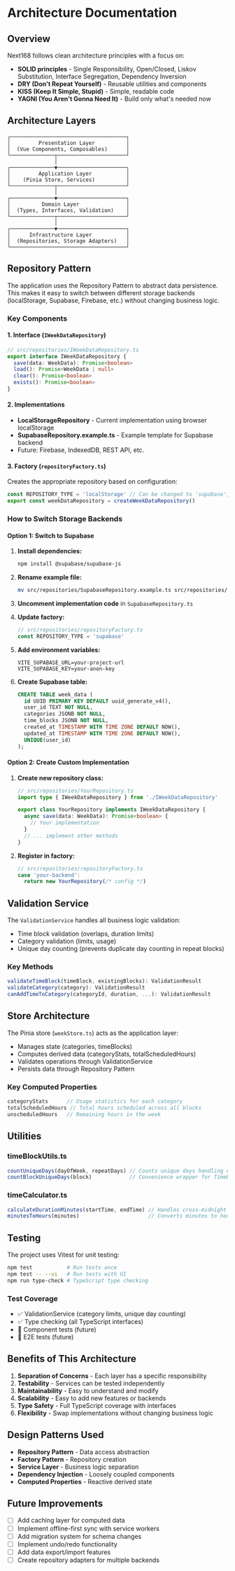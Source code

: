 # Architecture Documentation

## Overview

Next168 follows clean architecture principles with a focus on:
- **SOLID principles** - Single Responsibility, Open/Closed, Liskov Substitution, Interface Segregation, Dependency Inversion
- **DRY (Don't Repeat Yourself)** - Reusable utilities and components
- **KISS (Keep It Simple, Stupid)** - Simple, readable code
- **YAGNI (You Aren't Gonna Need It)** - Build only what's needed now

## Architecture Layers

```
┌─────────────────────────────────────┐
│         Presentation Layer          │
│  (Vue Components, Composables)      │
└──────────────┬──────────────────────┘
               │
┌──────────────▼──────────────────────┐
│         Application Layer           │
│    (Pinia Store, Services)          │
└──────────────┬──────────────────────┘
               │
┌──────────────▼──────────────────────┐
│          Domain Layer               │
│  (Types, Interfaces, Validation)    │
└──────────────┬──────────────────────┘
               │
┌──────────────▼──────────────────────┐
│      Infrastructure Layer           │
│  (Repositories, Storage Adapters)   │
└─────────────────────────────────────┘
```

## Repository Pattern

The application uses the Repository Pattern to abstract data persistence. This makes it easy to switch between different storage backends (localStorage, Supabase, Firebase, etc.) without changing business logic.

### Key Components

#### 1. Interface (`IWeekDataRepository`)
```typescript
// src/repositories/IWeekDataRepository.ts
export interface IWeekDataRepository {
  save(data: WeekData): Promise<boolean>
  load(): Promise<WeekData | null>
  clear(): Promise<boolean>
  exists(): Promise<boolean>
}
```

#### 2. Implementations
- **LocalStorageRepository** - Current implementation using browser localStorage
- **SupabaseRepository.example.ts** - Example template for Supabase backend
- Future: Firebase, IndexedDB, REST API, etc.

#### 3. Factory (`repositoryFactory.ts`)
Creates the appropriate repository based on configuration:

```typescript
const REPOSITORY_TYPE = 'localStorage' // Can be changed to 'supabase', 'firebase', etc.
export const weekDataRepository = createWeekDataRepository()
```

### How to Switch Storage Backends

#### Option 1: Switch to Supabase

1. **Install dependencies:**
   ```bash
   npm install @supabase/supabase-js
   ```

2. **Rename example file:**
   ```bash
   mv src/repositories/SupabaseRepository.example.ts src/repositories/SupabaseRepository.ts
   ```

3. **Uncomment implementation code** in `SupabaseRepository.ts`

4. **Update factory:**
   ```typescript
   // src/repositories/repositoryFactory.ts
   const REPOSITORY_TYPE = 'supabase'
   ```

5. **Add environment variables:**
   ```env
   VITE_SUPABASE_URL=your-project-url
   VITE_SUPABASE_KEY=your-anon-key
   ```

6. **Create Supabase table:**
   ```sql
   CREATE TABLE week_data (
     id UUID PRIMARY KEY DEFAULT uuid_generate_v4(),
     user_id TEXT NOT NULL,
     categories JSONB NOT NULL,
     time_blocks JSONB NOT NULL,
     created_at TIMESTAMP WITH TIME ZONE DEFAULT NOW(),
     updated_at TIMESTAMP WITH TIME ZONE DEFAULT NOW(),
     UNIQUE(user_id)
   );
   ```

#### Option 2: Create Custom Implementation

1. **Create new repository class:**
   ```typescript
   // src/repositories/YourRepository.ts
   import type { IWeekDataRepository } from './IWeekDataRepository'

   export class YourRepository implements IWeekDataRepository {
     async save(data: WeekData): Promise<boolean> {
       // Your implementation
     }
     // ... implement other methods
   }
   ```

2. **Register in factory:**
   ```typescript
   // src/repositories/repositoryFactory.ts
   case 'your-backend':
     return new YourRepository(/* config */)
   ```

## Validation Service

The `ValidationService` handles all business logic validation:
- Time block validation (overlaps, duration limits)
- Category validation (limits, usage)
- Unique day counting (prevents duplicate day counting in repeat blocks)

### Key Methods

```typescript
validateTimeBlock(timeBlock, existingBlocks): ValidationResult
validateCategory(category): ValidationResult
canAddTimeToCategory(categoryId, duration, ...): ValidationResult
```

## Store Architecture

The Pinia store (`weekStore.ts`) acts as the application layer:
- Manages state (categories, timeBlocks)
- Computes derived data (categoryStats, totalScheduledHours)
- Validates operations through ValidationService
- Persists data through Repository Pattern

### Key Computed Properties

```typescript
categoryStats      // Usage statistics for each category
totalScheduledHours // Total hours scheduled across all blocks
unscheduledHours   // Remaining hours in the week
```

## Utilities

### timeBlockUtils.ts
```typescript
countUniqueDays(dayOfWeek, repeatDays) // Counts unique days handling duplicates
countBlockUniqueDays(block)            // Convenience wrapper for TimeBlock
```

### timeCalculator.ts
```typescript
calculateDurationMinutes(startTime, endTime) // Handles cross-midnight calculations
minutesToHours(minutes)                      // Converts minutes to hours
```

## Testing

The project uses Vitest for unit testing:

```bash
npm test           # Run tests once
npm test -- --ui   # Run tests with UI
npm run type-check # TypeScript type checking
```

### Test Coverage

- ✅ ValidationService (category limits, unique day counting)
- ✅ Type checking (all TypeScript interfaces)
- 🔄 Component tests (future)
- 🔄 E2E tests (future)

## Benefits of This Architecture

1. **Separation of Concerns** - Each layer has a specific responsibility
2. **Testability** - Services can be tested independently
3. **Maintainability** - Easy to understand and modify
4. **Scalability** - Easy to add new features or backends
5. **Type Safety** - Full TypeScript coverage with interfaces
6. **Flexibility** - Swap implementations without changing business logic

## Design Patterns Used

- **Repository Pattern** - Data access abstraction
- **Factory Pattern** - Repository creation
- **Service Layer** - Business logic separation
- **Dependency Injection** - Loosely coupled components
- **Computed Properties** - Reactive derived state

## Future Improvements

- [ ] Add caching layer for computed data
- [ ] Implement offline-first sync with service workers
- [ ] Add migration system for schema changes
- [ ] Implement undo/redo functionality
- [ ] Add data export/import features
- [ ] Create repository adapters for multiple backends
